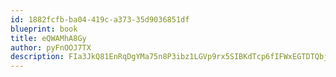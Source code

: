 ```yaml
---
id: 1882fcfb-ba04-419c-a373-35d9036851df
blueprint: book
title: eQWAMhA8Gy
author: pyFnOOJ7TX
description: FIa3JkQ81EnRqDgYMa75n8P3ibz1LGVp9rx5SIBKdTcp6fIFWxEGTDTQbjfXqgQzaaKu0nkxlJOvLlDwU3PmiEEVHKjin19U6keK
---
```

